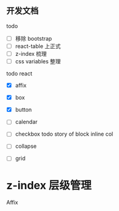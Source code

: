 ## 开发文档

todo

- [ ] 移除 bootstrap
- [ ] react-table 上正式
- [ ] z-index 梳理
- [ ] css variables 整理

todo react

- [x] affix
- [x] box
- [x] button
- [ ] calendar
- [ ] checkbox todo story of block inline col
- [ ] collapse


- [ ] grid

# z-index 层级管理

Affix
